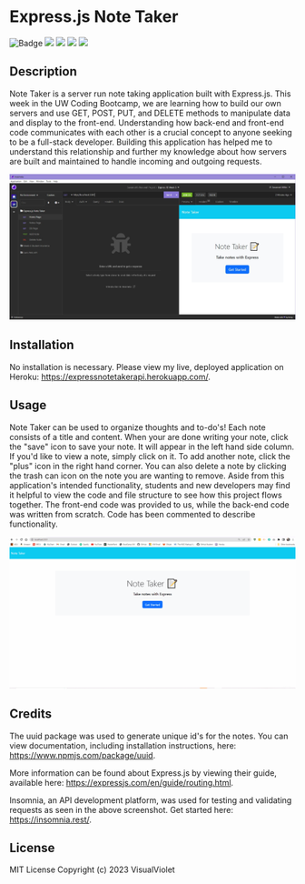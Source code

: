 # Express.js Note Taker

![Badge](https://img.shields.io/badge/License-MIT-pink)
<img height=20 src="https://cdn.jsdelivr.net/gh/devicons/devicon/icons/html5/html5-original.svg" />
<img height=20 src="https://cdn.jsdelivr.net/gh/devicons/devicon/icons/css3/css3-original.svg" />
<img height=20 src="https://cdn.jsdelivr.net/gh/devicons/devicon/icons/javascript/javascript-original.svg" />
<img height=20 src="https://cdn.jsdelivr.net/gh/devicons/devicon/icons/express/express-original.svg" />

## Description

Note Taker is a server run note taking application built with Express.js. This week in the UW Coding Bootcamp, we are learning how to build our own servers and use GET, POST, PUT, and DELETE methods to manipulate data and display to the front-end. Understanding how back-end and front-end code communicates with each other is a crucial concept to anyone seeking to be a full-stack developer. Building this application has helped me to understand this relationship and further my knowledge about how servers are built and maintained to handle incoming and outgoing requests.

![screenshot of insomnia requests](./public/assets/images/insomnia-screenshot.jpg)

## Installation

No installation is necessary. Please view my live, deployed application on Heroku: https://expressnotetakerapi.herokuapp.com/.

## Usage

Note Taker can be used to organize thoughts and to-do's! Each note consists of a title and content. When your are done writing your note, click the "save" icon to save your note. It will appear in the left hand side column. If you'd like to view a note, simply click on it. To add another note, click the "plus" icon in the right hand corner. You can also delete a note by clicking the trash can icon on the note you are wanting to remove. Aside from this application's intended functionality, students and new developers may find it helpful to view the code and file structure to see how this project flows together. The front-end code was provided to us, while the back-end code was written from scratch. Code has been commented to describe functionality.

![note taker application demo](https://github.com/VisualViolet/expressjs-note-taker/blob/main/public/assets/images/note-taker-demo.gif)

## Credits

The uuid package was used to generate unique id's for the notes. You can view documentation, including installation instructions, here: https://www.npmjs.com/package/uuid.

More information can be found about Express.js by viewing their guide, available here: https://expressjs.com/en/guide/routing.html.

Insomnia, an API development platform, was used for testing and validating requests as seen in the above screenshot. Get started here: https://insomnia.rest/.

## License

MIT License Copyright (c) 2023 VisualViolet
